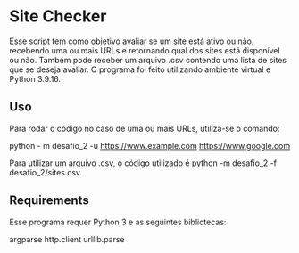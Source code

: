 # Site Checker
Esse script tem como objetivo avaliar se um site está ativo ou não, recebendo uma ou mais URLs e retornando qual dos sites está disponível ou não. 
Também pode receber um arquivo .csv contendo uma lista de sites que se deseja avaliar. O programa foi feito utilizando ambiente virtual e Python 3.9.16.
## Uso
Para rodar o código no caso de uma ou mais URLs, utiliza-se o comando:

python - m desafio_2 -u https://www.example.com https://www.google.com

Para utilizar um arquivo .csv, o código utilizado é 
python -m desafio_2 -f desafio_2/sites.csv

## Requirements
Esse programa requer Python 3 e as seguintes bibliotecas:

argparse
http.client
urllib.parse

